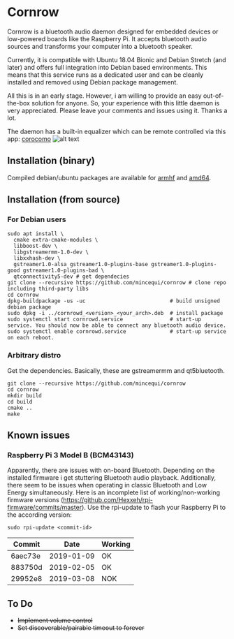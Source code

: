 # Cornrow

Cornrow is a bluetooth audio daemon designed for embedded devices or low-powered boards like the Raspberry Pi. It accepts bluetooth audio sources and transforms your computer into a bluetooth speaker.

Currently, it is compatible with Ubuntu 18.04 Bionic and Debian Stretch (and later) and offers full integration into Debian based environments. This means that this service runs as a dedicated user and can be cleanly installed and removed using Debian package management.

All this is in an early stage. However, i am willing to provide an easy out-of-the-box solution for anyone. So, your experience with this little daemon is very appreciated. Please leave your comments and issues using it. Thanks a lot.

The daemon has a built-in equalizer which can be remote controlled via this app:
[corocomo](https://play.google.com/store/apps/details?id=org.cornrow.corocomo)
![alt text](https://github.com/mincequi/cornrow/blob/master/data/screenshot_1.png)

## Installation (binary)
Compiled debian/ubuntu packages are available for [armhf](https://github.com/mincequi/cornrow/releases/download/v0.2.0/cornrowd_0.2.0_armhf.deb) and [amd64](https://github.com/mincequi/cornrow/releases/download/v0.2.0/cornrowd_0.2.0_amd64.deb).

## Installation (from source)
### For Debian users
```
sudo apt install \
  cmake extra-cmake-modules \
  libboost-dev \
  libgstreamermm-1.0-dev \
  libxxhash-dev \
  gstreamer1.0-alsa gstreamer1.0-plugins-base gstreamer1.0-plugins-good gstreamer1.0-plugins-bad \
  qtconnectivity5-dev # get dependecies
git clone --recursive https://github.com/mincequi/cornrow # clone repo including third-party libs
cd cornrow
dpkg-buildpackage -us -uc                           # build unsigned debian package
sudo dpkg -i ../cornrowd_<version>_<your_arch>.deb  # install package
sudo systemctl start cornrowd.service               # start-up service. You should now be able to connect any bluetooth audio device.
sudo systemctl enable cornrowd.service              # start-up service on each reboot.
```

### Arbitrary distro
Get the dependencies. Basically, these are gstreamermm and qt5bluetooth.
```
git clone --recursive https://github.com/mincequi/cornrow
cd cornrow
mkdir build
cd build
cmake ..
make
```

## Known issues
### Raspberry Pi 3 Model B (BCM43143)
Apparently, there are issues with on-board Bluetooth. Depending on the installed firmware i get stuttering Bluetooth audio playback. Additionally, there seem to be issues when operating in classic Bluetooth and Low Energy simultaneously.
Here is an incomplete list of working/non-working firmware versions (https://github.com/Hexxeh/rpi-firmware/commits/master). Use the rpi-update to flash your Raspberry Pi to the according version:
```shell
sudo rpi-update <commit-id>
```
Commit | Date | Working
--- | --- | ---
6aec73e | 2019-01-09 | OK
883750d | 2019-02-05 | OK
29952e8 | 2019-03-08 | NOK

## To Do
* ~~Implement volume control~~
* ~~Set discoverable/pairable timeout to forever~~
